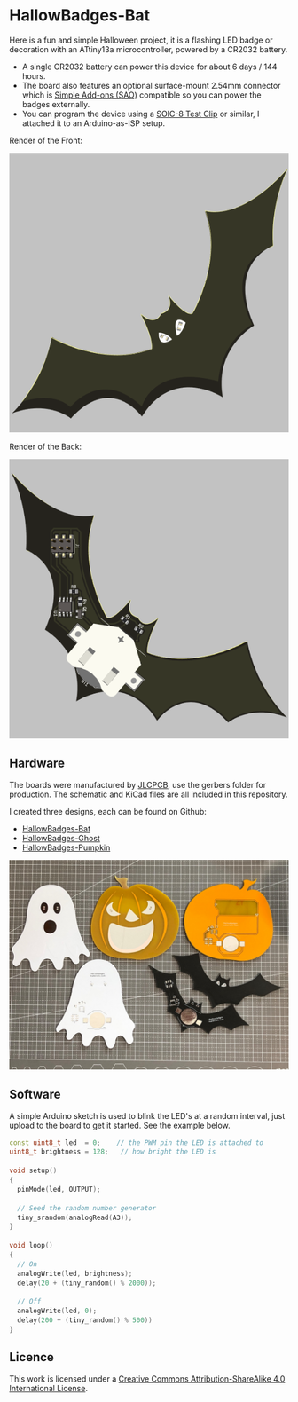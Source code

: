 # HallowBadges-Bat

Here is a fun and simple Halloween project, it is a flashing LED badge or decoration with an ATtiny13a microcontroller, powered by a CR2032 battery.  

* A single CR2032 battery can power this device for about 6 days / 144 hours.
* The board also features an optional surface-mount 2.54mm connector which is [Simple Add-ons (SAO)](https://hackaday.io/project/175182-simple-add-ons-sao) compatible so you can power the badges externally.
* You can program the device using a [SOIC-8 Test Clip](https://www.digikey.com/en/products/detail/mueller-electric-co/BU-P5250/9675948) or similar, I attached it to an Arduino-as-ISP setup.

Render of the Front:

![PCB Render Front](images/pcb-bat.png)

Render of the Back:

![PCB Render Back](images/pcb-bat-rear.png)


## Hardware

The boards were manufactured by [JLCPCB](https://jlcpcb.com/), use the gerbers folder for production.  The schematic and KiCad files are all included in this repository.

I created three designs, each can be found on Github:
* [HallowBadges-Bat](https://github.com/makeristic/HallowBadges-Bat)
* [HallowBadges-Ghost](https://github.com/makeristic/HallowBadges-Ghost)
* [HallowBadges-Pumpkin](https://github.com/makeristic/HallowBadges-Pumpkin)

![Hallowbadges Assemble](images/hallowbadges.jpg)


## Software

A simple Arduino sketch is used to blink the LED's at a random interval, just upload to the board to get it started.  See the example below.

```cpp
const uint8_t led  = 0;    // the PWM pin the LED is attached to
uint8_t brightness = 128;   // how bright the LED is

void setup() 
{  
  pinMode(led, OUTPUT);
  
  // Seed the random number generator
  tiny_srandom(analogRead(A3));
}

void loop() 
{
  // On
  analogWrite(led, brightness);
  delay(20 + (tiny_random() % 2000));

  // Off
  analogWrite(led, 0);
  delay(200 + (tiny_random() % 500))
}
```

## Licence

This work is licensed under a [Creative Commons Attribution-ShareAlike 4.0 International License](http://creativecommons.org/licenses/by-sa/4.0/).
